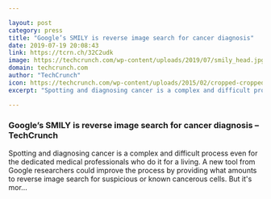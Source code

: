 ```yaml
---

layout: post
category: press
title: "Google’s SMILY is reverse image search for cancer diagnosis"
date: 2019-07-19 20:08:43
link: https://tcrn.ch/32C2udk
image: https://techcrunch.com/wp-content/uploads/2019/07/smily_head.jpg?w=622
domain: techcrunch.com
author: "TechCrunch"
icon: https://techcrunch.com/wp-content/uploads/2015/02/cropped-cropped-favicon-gradient.png?w=180
excerpt: "Spotting and diagnosing cancer is a complex and difficult process even for the dedicated medical professionals who do it for a living. A new tool from Google researchers could improve the process by providing what amounts to reverse image search for suspicious or known cancerous cells. But it's mor…"

---
```


### Google’s SMILY is reverse image search for cancer diagnosis – TechCrunch

Spotting and diagnosing cancer is a complex and difficult process even for the dedicated medical professionals who do it for a living. A new tool from Google researchers could improve the process by providing what amounts to reverse image search for suspicious or known cancerous cells. But it's mor…